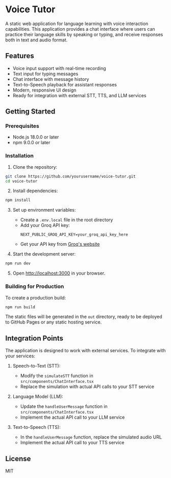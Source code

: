 # Voice Tutor

A static web application for language learning with voice interaction capabilities. This application provides a chat interface where users can practice their language skills by speaking or typing, and receive responses both in text and audio format.

## Features

- Voice input support with real-time recording
- Text input for typing messages
- Chat interface with message history
- Text-to-Speech playback for assistant responses
- Modern, responsive UI design
- Ready for integration with external STT, TTS, and LLM services

## Getting Started

### Prerequisites

- Node.js 18.0.0 or later
- npm 9.0.0 or later

### Installation

1. Clone the repository:
```bash
git clone https://github.com/yourusername/voice-tutor.git
cd voice-tutor
```

2. Install dependencies:
```bash
npm install
```

3. Set up environment variables:
   - Create a `.env.local` file in the root directory
   - Add your Groq API key:
     ```
     NEXT_PUBLIC_GROQ_API_KEY=your_groq_api_key_here
     ```
   - Get your API key from [Groq's website](https://console.groq.com)

4. Start the development server:
```bash
npm run dev
```

5. Open [http://localhost:3000](http://localhost:3000) in your browser.

### Building for Production

To create a production build:

```bash
npm run build
```

The static files will be generated in the `out` directory, ready to be deployed to GitHub Pages or any static hosting service.

## Integration Points

The application is designed to work with external services. To integrate with your services:

1. Speech-to-Text (STT):
   - Modify the `simulateSTT` function in `src/components/ChatInterface.tsx`
   - Replace the simulation with actual API calls to your STT service

2. Language Model (LLM):
   - Update the `handleUserMessage` function in `src/components/ChatInterface.tsx`
   - Implement the actual API call to your LLM service

3. Text-to-Speech (TTS):
   - In the `handleUserMessage` function, replace the simulated audio URL
   - Implement the actual API call to your TTS service

## License

MIT
